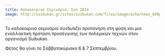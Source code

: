 ```yaml
---
title: Καλοκαιρινό Σεμινάριο, Σεπ 2014
image: http://suibukan.gr/sites/suibukan.com/files/imagecache/news_640px/news_photos/20100912_litohoro_440_s.jpg
---
```

Το καλοκαιρινό σεμινάριο συνδυάζει προπόνηση στη φύση και μια εναλλακτική πρόταση προσέγγισης των πολεμικών τεχνών στον οργανισμό Suibukan.

Φέτος θα γίνει το Σαββατοκύριακο 6 & 7 Σεπτεμβρίου.
